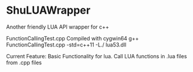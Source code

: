 # ShuLUAWrapper
Another friendly LUA API wrapper for c++

FunctionCallingTest.cpp
Compiled with cygwin64
g++ FunctionCallingTest.cpp -std=c++11 -L./ lua53.dll

Current Feature:
Basic Functionality for lua.
Call LUA functions in .lua files from .cpp files 